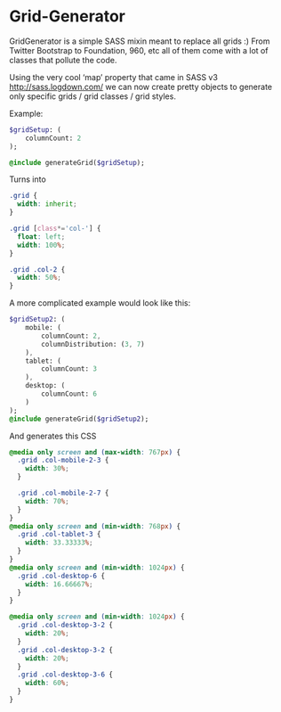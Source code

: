 Grid-Generator
==============

GridGenerator is a simple SASS mixin meant to replace all grids :) From Twitter Bootstrap to Foundation, 960, etc all of them come with a lot of classes that pollute the code.

Using the very cool ‘map’ property that came in SASS v3 http://sass.logdown.com/ we can now create pretty objects to generate only specific grids / grid classes / grid styles. 

Example: 

```SASS
$gridSetup: (
	columnCount: 2
);

@include generateGrid($gridSetup);
```
Turns into 
```CSS
.grid {
  width: inherit;
}

.grid [class*='col-'] {
  float: left;
  width: 100%;
}

.grid .col-2 {
  width: 50%;
}
```

A more complicated example would look like this: 

```SASS
$gridSetup2: (
	mobile: (
		columnCount: 2,
		columnDistribution: (3, 7)
	),
	tablet: (
		columnCount: 3
	),
	desktop: (
		columnCount: 6
	)
);
@include generateGrid($gridSetup2);
```
And generates this CSS
```CSS
@media only screen and (max-width: 767px) {
  .grid .col-mobile-2-3 {
    width: 30%;
  }

  .grid .col-mobile-2-7 {
    width: 70%;
  }
}
@media only screen and (min-width: 768px) {
  .grid .col-tablet-3 {
    width: 33.33333%;
  }
}
@media only screen and (min-width: 1024px) {
  .grid .col-desktop-6 {
    width: 16.66667%;
  }
}

@media only screen and (min-width: 1024px) {
  .grid .col-desktop-3-2 {
    width: 20%;
  }
  .grid .col-desktop-3-2 {
    width: 20%;
  }
  .grid .col-desktop-3-6 {
    width: 60%;
  }
}
```
